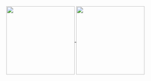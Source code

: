 <!--
**snowmobile2004/snowmobile2004** is a ✨ _special_ ✨ repository because its `README.md` (this file) appears on your GitHub profile.
-->
<a href="https://github.com/snowmobile2004/github-readme-stats">
  <img height=181 align="center" src="https://github-stats.snowlab.tech/api?username=snowmobile2004&show_icons=true&hide_rank=true&?count_private=true&hide=prs,issues,contribs&theme=dark#gh-dark-mode-only"/>
</a>
<a href="https://github.com/snowmobile2004/github-readme-stats">
  <img height=181 align="center" src="https://github-stats.snowlab.tech/api/top-langs/?username=snowmobile2004&hide=javascript,go,jinja&show_icons=true&card_width=320&layout=donut&exclude_repo=monitoring-dashboard,matrix-deploy,watchtower&theme=dark#gh-dark-mode-only"/>
</a>
